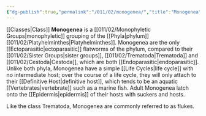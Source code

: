 ```yaml
---
{"dg-publish":true,"permalink":"/011/02/monogenea/","title":"Monogenea","tags":["BIOL422"],"noteIcon":"fallback","created":"2024-09-26T13:45:04.105-07:00","updated":"2024-09-26T15:21:40.668-07:00"}
---
```


[[Classes\|Class]] **Monogenea** is a [[011/02/Monophyletic Groups\|monophyletic]] grouping of the [[Phyla\|phylum]] [[011/02/Platyhelminthes\|Platyhelminthes]]. Monogenea are the only [[Ectoparasitic\|ectoparasitic]] flatworms of the phylum, compared to their [[011/02/Sister Groups\|sister groups]], [[011/02/Trematoda\|Trematoda]] and [[011/02/Cestoda\|Cestoda]], which are both [[Endoparasitic\|endoparasitic]]. Unlike both phyla, Monogenea have a simple [[Life Cycles\|life cycle]] with no intermediate host; over the course of a life cycle, they will only attach to their [[Definitive Host\|definitive host]], which tends to be an aquatic [[Vertebrates\|vertebrate]] such as a marine fish. Adult Monogenea latch onto the [[Epidermis\|epidermis]] of their hosts with suckers and hosts.

Like the class Trematoda, Monogenea are commonly referred to as flukes.